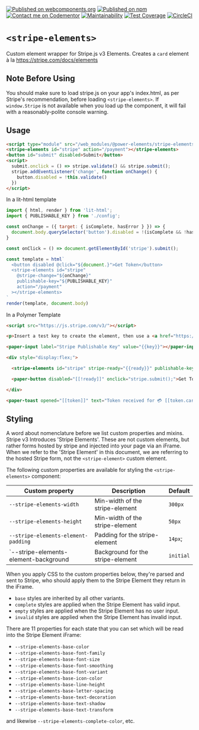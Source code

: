 [![Published on webcomponents.org](https://img.shields.io/badge/webcomponents.org-published-blue.svg)](https://www.webcomponents.org/element/bennypowers/stripe-elements)
[![Published on npm](https://img.shields.io/npm/v/@power-elements/stripe-elements.svg)](https://www.npmjs.com/package/@power-elements/stripe-elements)
[![Contact me on Codementor](https://cdn.codementor.io/badges/contact_me_github.svg)](https://www.codementor.io/bennyp?utm_source=github&utm_medium=button&utm_term=bennyp&utm_campaign=github)
[![Maintainability](https://api.codeclimate.com/v1/badges/b2205a301b0a8bb82d51/maintainability)](https://codeclimate.com/github/bennypowers/stripe-elements/maintainability)
[![Test Coverage](https://api.codeclimate.com/v1/badges/b2205a301b0a8bb82d51/test_coverage)](https://codeclimate.com/github/bennypowers/stripe-elements/test_coverage)
[![CircleCI](https://circleci.com/gh/bennypowers/stripe-elements.svg?style=svg)](https://circleci.com/gh/bennypowers/stripe-elements)

# `<stripe-elements>`

Custom element wrapper for Stripe.js v3 Elements. Creates a `card` element à la https://stripe.com/docs/elements

## Note Before Using

You should make sure to load stripe.js on your app's index.html, as per Stripe's recommendation, before loading `<stripe-elements>`. If `window.Stripe` is not available when you load up the component, it will fail with a reasonably-polite console warning.

## Usage
```html
<script type="module" src="/web_modules/@power-elements/stripe-elements/stripe-elements.js"></script>
<stripe-elements id="stripe" action="/payment"></stripe-elements>
<button id="submit" disabled>Submit</button>
<script>
  submit.onclick = () => stripe.validate() && stripe.submit();
  stripe.addEventListener('change', function onChange() {
    button.disabled = !this.validate()
  })
</script>
```

In a lit-html template
```js
import { html, render } from 'lit-html';
import { PUBLISHABLE_KEY } from './config';

const onChange = ({ target: { isComplete, hasError } }) => {
  document.body.querySelector('button').disabled = !(isComplete && !hasError)
}

const onClick = () => document.getElementById('stripe').submit();

const template = html`
  <button disabled @click="${document.}">Get Token</button>
  <stripe-elements id="stripe"
    @stripe-change="${onChange}"
    publishable-key="${PUBLISHABLE_KEY}"
    action="/payment"
  ></stripe-elements>
`
render(template, document.body)
```

In a Polymer Template
```html
<script src="https://js.stripe.com/v3/"></script>

<p>Insert a test key to create the element, then use a <a href="https://stripe.com/docs/testing#cards">test card</a> to generate a token.</p>

<paper-input label="Stripe Publishable Key" value="{{key}}"></paper-input>

<div style="display:flex;">

  <stripe-elements id="stripe" stripe-ready="{{ready}}" publishable-key="[[key]]" token="{{token}}"></stripe-elements>

  <paper-button disabled="[[!ready]]" onclick="stripe.submit();">Get Token</paper-button>

</div>

<paper-toast opened="[[token]]" text="Token received for 💳 [[token.card.last4]]! 🤑"></paper-toast>
```

## Styling

A word about nomenclature before we list custom properties and mixins. Stripe v3
Introduces 'Stripe Elements'. These are not custom elements, but rather forms
hosted by stripe and injected into your page via an iFrame. When we refer to the
'Stripe Element' in this document, we are referring to the hosted Stripe form,
not the `<stripe-element>` custom element.

The following custom properties are available for styling the `<stripe-elements>` component:

| Custom property | Description | Default |
| --- | --- | --- |
| `--stripe-elements-width` | Min-width of the stripe-element | `300px` |
| `--stripe-elements-height` | Min-width of the stripe-element | `50px` |
| `--stripe-elements-element-padding` | Padding for the stripe-element | `14px`;
| `--stripe-elements-element-background | Background for the stripe-element | `initial` |

When you apply CSS to the custom properties below, they're parsed and sent to Stripe, who should apply them to the Stripe Element they return in the iFrame.  

- `base` styles are inherited by all other variants.  
- `complete` styles are applied when the Stripe Element has valid input.  
- `empty` styles are applied when the Stripe Element has no user input.  
- `invalid` styles are applied when the Stripe Element has invalid input.

There are 11 properties for each state that you can set which will be read into the Stripe Element iFrame:

- `--stripe-elements-base-color`
- `--stripe-elements-base-font-family`
- `--stripe-elements-base-font-size`
- `--stripe-elements-base-font-smoothing`
- `--stripe-elements-base-font-variant`
- `--stripe-elements-base-icon-color`
- `--stripe-elements-base-line-height`
- `--stripe-elements-base-letter-spacing`
- `--stripe-elements-base-text-decoration`
- `--stripe-elements-base-text-shadow`
- `--stripe-elements-base-text-transform`

and likewise `--stripe-elements-complete-color`, etc.
